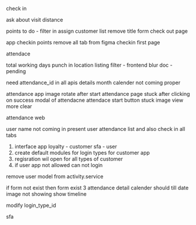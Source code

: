 check in 

ask about visit distance


points to do - 
filter in assign customer list
remove title form check out page

app checkin points
remove all tab from figma checkin first page


attendace

total working days
punch in location
listing filter - frontend 
blur doc - pending


need attendance_id in all apis details
month calender not coming proper


attendance app
image rotate
after start attendance page stuck
after clicking on success modal of attendacne attendace start button stuck
image view more clear

attendance web

user name not coming in present user attendance list and also check in all tabs


1. interface app
loyalty - customer
sfa - user
2. create default modules for login types for customer app
3. regisration wil open for all types of customer
4. if user app not allowed can not login 


remove user model from activity.service


if form not exist 
then form exist
3 attendance detail 
calender should till date
image not showing 
show timeline


modify login_type_id


sfa